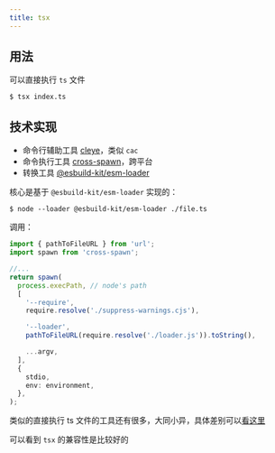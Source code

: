 ```yaml
---
title: tsx
---
```


<GitHubLink  repo="esbuild-kit/tsx" />

## 用法

可以直接执行 `ts` 文件

```shell
$ tsx index.ts
```

## 技术实现

* 命令行辅助工具 [cleye](https://github.com/privatenumber/cleye)，类似 `cac`
* 命令执行工具 [cross-spawn](https://github.com/moxystudio/node-cross-spawn)，跨平台
* 转换工具 [@esbuild-kit/esm-loader](https://github.com/esbuild-kit/esm-loader)

核心是基于 `@esbuild-kit/esm-loader` 实现的：

```shell
$ node --loader @esbuild-kit/esm-loader ./file.ts
```

调用：

```ts
import { pathToFileURL } from 'url';
import spawn from 'cross-spawn';

//...
return spawn(
  process.execPath, // node's path
  [
    '--require',
    require.resolve('./suppress-warnings.cjs'),

    '--loader',
    pathToFileURL(require.resolve('./loader.js')).toString(),

    ...argv,
  ],
  {
    stdio,
    env: environment,
  },
);
```

类似的直接执行 ts 文件的工具还有很多，大同小异，具体差别可以[看这里](https://github.com/privatenumber/ts-runtime-comparison)

可以看到 `tsx` 的兼容性是比较好的